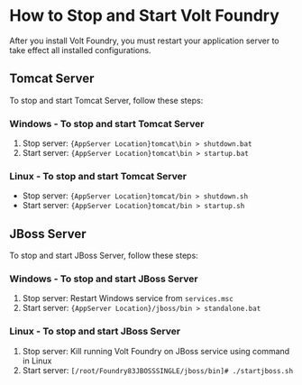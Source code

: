                              

How to Stop and Start Volt Foundry
====================================

After you install Volt Foundry, you must restart your application server to take effect all installed configurations.

Tomcat Server
-------------

To stop and start Tomcat Server, follow these steps:

### Windows - To stop and start Tomcat Server

1.  Stop server: `{AppServer Location}tomcat\bin > shutdown.bat`
2.  Start server: `{AppServer Location}tomcat\bin > startup.bat`

### Linux - To stop and start Tomcat Server

*   Stop server: `{AppServer Location}tomcat/bin > shutdown.sh`
*   Start server: `{AppServer Location}tomcat/bin > startup.sh`

JBoss Server
------------

To stop and start JBoss Server, follow these steps:

### Windows - To stop and start JBoss Server

1.  Stop server: Restart Windows service from `services.msc`
2.  Start server: `{AppServer Location}/jboss/bin > standalone.bat`

### Linux - To stop and start JBoss Server

1.  Stop server: Kill running Volt Foundry on JBoss service using command in Linux
2.  Start server: `[/root/Foundry83JBOSSSINGLE/jboss/bin]# ./startjboss.sh`

